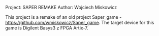 Project: SAPER REMAKE 
Author: Wojciech Miskowicz 

This project is a remake of an old project Saper_game - https://github.com/wmiskowicz/Saper_game.
The target device for this game is Digilent Basys3 z FPGA Artix-7.  

